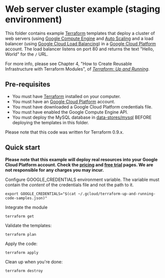 # Web server cluster example (staging environment)

This folder contains example [Terraform](https://www.terraform.io/) templates that deploy a cluster of web servers 
(using [Google Compute Engine](https://cloud.google.com/compute/) and
[Auto Scaling](https://cloud.google.com/compute/docs/autoscaler/)
and a load balancer
(using [Google Cloud Load Balancing](https://cloud.google.com/load-balancing/))
in a [Google Cloud Platform](https://cloud.google.com) account.
The load balancer listens on port 80 and returns the text "Hello, World" for the 
`/` URL.

For more info, please see Chapter 4, "How to Create Reusable Infrastructure with Terraform Modules", of 
*[Terraform: Up and Running](http://www.terraformupandrunning.com)*.

## Pre-requisites

* You must have [Terraform](https://www.terraform.io/) installed on your computer.
* You must have an [Google Cloud Platform](https://cloud.google.com/) account.
* You must have downloaded a Google Cloud Platform credentials file.
* You must have enabled the Google Compute Engine API.
* You must deploy the MySQL database in [data-stores/mysql](../../data-stores/mysql) BEFORE deploying the
  templates in this folder.

Please note that this code was written for Terraform 0.9.x.

## Quick start

**Please note that this example will deploy real resources into your Google Cloud Platform account.
Check the [pricing](https://cloud.google.com/pricing/) and
[free trial](https://cloud.google.com/free/) pages.
We are not responsible for any charges you may incur.**

Configure GOOGLE_CREDENTIALS environment variable. The variable must contain the
*content* of the credentials file and not the path to it.

```
export GOOGLE_CREDENTIALS="$(cat ~/.gcloud/terraform-up-and-running-code-samples.json)"
```

Integrate the module

```
terraform get
```

Validate the templates:

```
terraform plan
```

Apply the code:

```
terraform apply
```

Clean up when you're done:

```
terraform destroy
```
